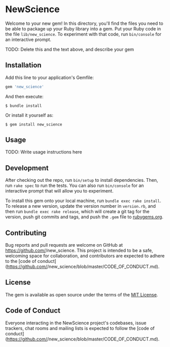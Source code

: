 # NewScience

Welcome to your new gem! In this directory, you'll find the files you need to be able to package up your Ruby library into a gem. Put your Ruby code in the file `lib/new_science`. To experiment with that code, run `bin/console` for an interactive prompt.

TODO: Delete this and the text above, and describe your gem

## Installation

Add this line to your application's Gemfile:

```ruby
gem 'new_science'
```

And then execute:

    $ bundle install

Or install it yourself as:

    $ gem install new_science

## Usage

TODO: Write usage instructions here

## Development

After checking out the repo, run `bin/setup` to install dependencies. Then, run `rake spec` to run the tests. You can also run `bin/console` for an interactive prompt that will allow you to experiment.

To install this gem onto your local machine, run `bundle exec rake install`. To release a new version, update the version number in `version.rb`, and then run `bundle exec rake release`, which will create a git tag for the version, push git commits and tags, and push the `.gem` file to [rubygems.org](https://rubygems.org).

## Contributing

Bug reports and pull requests are welcome on GitHub at https://github.com/<github username>/new_science. This project is intended to be a safe, welcoming space for collaboration, and contributors are expected to adhere to the [code of conduct](https://github.com/<github username>/new_science/blob/master/CODE_OF_CONDUCT.md).


## License

The gem is available as open source under the terms of the [MIT License](https://opensource.org/licenses/MIT).

## Code of Conduct

Everyone interacting in the NewScience project's codebases, issue trackers, chat rooms and mailing lists is expected to follow the [code of conduct](https://github.com/<github username>/new_science/blob/master/CODE_OF_CONDUCT.md).
